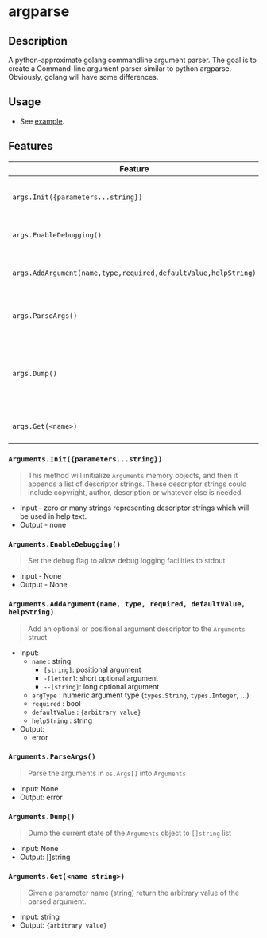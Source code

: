 argparse
===========

## Description

A python-approximate golang commandline argument parser. The goal is to create a Command-line argument
parser similar to python argparse. Obviously, golang will have some differences.

## Usage

* See [example](example/main.go).

## Features

| Feature                                                        | Description                                                       |
|----------------------------------------------------------------|-------------------------------------------------------------------|
| `args.Init({parameters...string})`                             | must be run or this package will throw errors                     |
| `args.EnableDebugging()`                                       | enable the debugging feature                                      |
| `args.AddArgument(name,type,required,defaultValue,helpString)` | Add an argument (positional or optional)                          |
| `args.ParseArgs()`                                             | Parse os.Args[], validate values                                  | 
| `args.Dump()`                                                  | Return a list of strings representing the argument and its values |
| `args.Get(<name>)`                                             | Get the value for the given name.                                 |

### `Arguments.Init({parameters...string})`

> This method will initialize `Arguments` memory objects, and then it appends a
> list of descriptor strings. These descriptor strings could include copyright,
> author, description or whatever else is needed.

- Input - zero or many strings representing descriptor strings which will be used in help text.
- Output - none

### `Arguments.EnableDebugging()`

> Set the debug flag to allow debug logging facilities to stdout

- Input - None
- Output - None

### `Arguments.AddArgument(name, type, required, defaultValue, helpString)`

> Add an optional or positional argument descriptor to the `Arguments` struct

- Input:
    - `name` : string
        - `[string]`: positional argument
        - `-[letter]`: short optional argument
        - `--[string]`: long optional argument
    - `argType` : numeric argument type (`types.String`, `types.Integer`, ...)
    - `required` : bool
    - `defaultValue` : `{arbitrary value}`
    - `helpString` : string
- Output:
    - error

### `Arguments.ParseArgs()`

> Parse the arguments in `os.Args[]` into `Arguments`

- Input: None
- Output: error

### `Arguments.Dump()`

> Dump the current state of the `Arguments` object to `[]string` list

- Input: None
- Output: []string

### `Arguments.Get(<name string>)`

> Given a parameter name (string) return the arbitrary value of the parsed argument.

- Input: string
- Output: `{arbitrary value}`